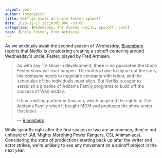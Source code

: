 ```yaml
---
layout: post
author: Totengeist
title: Netflix hints at Uncle Fester spinoff
date: 2023-12-17 19:10:00.000 -08:00
categories: [Wednesday, Thr Addams Family, spinoff, cast]
tags: [Uncle Fester, Fred Armisen]
---
```


As we anxiously await the second season of *Wednesday*, [Bloomberg reports][bloomberg-spinoff] that Netflix is considering creating a spinoff centering around Wednesday's uncle, Fester, played by Fred Armisen.

> As with any TV show in development, there is no guarantee the Uncle Fester show will ever happen. The writers have to figure out the story, the company needs to negotiate contracts with talent, and the schedules of the individuals must align. But Netflix is eager to establish a pipeline of Addams Family programs to build off the success of Wednesday.
> 
> It has a willing partner in Amazon, which acquired the rights to The Addams Family when it bought MGM and produces the show under that label.
> 
> &mdash; [Bloomberg][bloomberg-spinoff]

While spinoffs right after the first season or two are uncommon, they're not unheard of (Alf, Mighty Morphing Power Rangers, CSI, Animaniacs). Considering the state of productions starting back up after the writer and actor strikes, we're unlikely to see any movement on a spinoff project in the next year.

[bloomberg-spinoff]: https://www.bloomberg.com/news/newsletters/2023-12-17/netflix-plans-wednesday-spinoff-as-streaming-enters-its-franchise-era